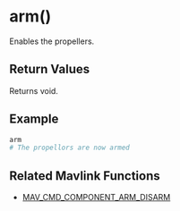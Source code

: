 # arm()

Enables the propellers.

## Return Values

Returns void.

## Example

```py
arm
# The propellors are now armed
```

## Related Mavlink Functions

- [MAV_CMD_COMPONENT_ARM_DISARM](https://mavlink.io/en/messages/common.html#MAV_CMD_COMPONENT_ARM_DISARM)
